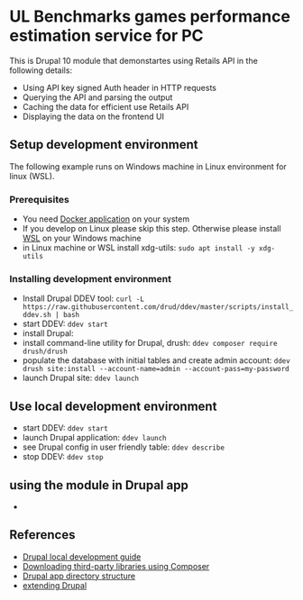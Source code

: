 # UL Benchmarks games performance estimation service for PC
This is Drupal 10 module that demonstartes using Retails API in the following details:
* Using API key signed Auth header in HTTP requests
* Querying the API and parsing the output
* Caching the data for efficient use Retails API
* Displaying the data on the frontend UI

## Setup development environment 
The following example runs on Windows machine in Linux environment for linux (WSL). 

### Prerequisites
* You need [Docker application](https://docs.docker.com/get-docker/) on your system
* If you develop on Linux please skip this step. Otherwise please install [WSL](https://learn.microsoft.com/en-us/windows/wsl/install) on your Windows machine
* in Linux machine or WSL install xdg-utils: `sudo apt install -y xdg-utils`

### Installing development environment
* Install Drupal DDEV tool: `curl -L https://raw.githubusercontent.com/drud/ddev/master/scripts/install_ddev.sh | bash`
* start DDEV: `ddev start`
* install Drupal: 
* install command-line utility for Drupal, drush: `ddev composer require drush/drush`
* populate the database with initial tables and create admin account: `ddev drush site:install --account-name=admin --account-pass=my-password`
* launch Drupal site: `ddev launch`

## Use local development environment
* start DDEV: `ddev start`
* launch Drupal application: `ddev launch`
* see Drupal config in user friendly table: `ddev describe`
* stop DDEV: `ddev stop`

## using the module in Drupal app
* 

## References
* [Drupal local development guide](https://www.drupal.org/docs/official_docs/en/_local_development_guide.html)
* [Downloading third-party libraries using Composer](https://www.drupal.org/docs/develop/using-composer/manage-dependencies#third-party-libraries)
* [Drupal app directory structure](https://www.drupal.org/docs/understanding-drupal/directory-structure)
* [extending Drupal](https://www.drupal.org/docs/extending-drupal)
